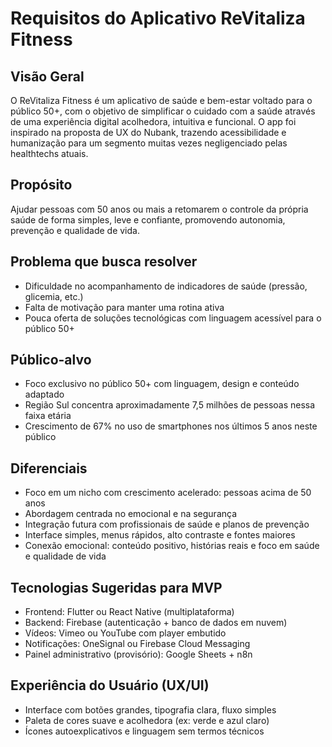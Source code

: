 # Requisitos do Aplicativo ReVitaliza Fitness

## Visão Geral
O ReVitaliza Fitness é um aplicativo de saúde e bem-estar voltado para o público 50+, com o objetivo de simplificar o cuidado com a saúde através de uma experiência digital acolhedora, intuitiva e funcional. O app foi inspirado na proposta de UX do Nubank, trazendo acessibilidade e humanização para um segmento muitas vezes negligenciado pelas healthtechs atuais.

## Propósito
Ajudar pessoas com 50 anos ou mais a retomarem o controle da própria saúde de forma simples, leve e confiante, promovendo autonomia, prevenção e qualidade de vida.

## Problema que busca resolver
- Dificuldade no acompanhamento de indicadores de saúde (pressão, glicemia, etc.)
- Falta de motivação para manter uma rotina ativa
- Pouca oferta de soluções tecnológicas com linguagem acessível para o público 50+

## Público-alvo
- Foco exclusivo no público 50+ com linguagem, design e conteúdo adaptado
- Região Sul concentra aproximadamente 7,5 milhões de pessoas nessa faixa etária
- Crescimento de 67% no uso de smartphones nos últimos 5 anos neste público

## Diferenciais
- Foco em um nicho com crescimento acelerado: pessoas acima de 50 anos
- Abordagem centrada no emocional e na segurança
- Integração futura com profissionais de saúde e planos de prevenção
- Interface simples, menus rápidos, alto contraste e fontes maiores
- Conexão emocional: conteúdo positivo, histórias reais e foco em saúde e qualidade de vida

## Tecnologias Sugeridas para MVP
- Frontend: Flutter ou React Native (multiplataforma)
- Backend: Firebase (autenticação + banco de dados em nuvem)
- Vídeos: Vimeo ou YouTube com player embutido
- Notificações: OneSignal ou Firebase Cloud Messaging
- Painel administrativo (provisório): Google Sheets + n8n

## Experiência do Usuário (UX/UI)
- Interface com botões grandes, tipografia clara, fluxo simples
- Paleta de cores suave e acolhedora (ex: verde e azul claro)
- Ícones autoexplicativos e linguagem sem termos técnicos
